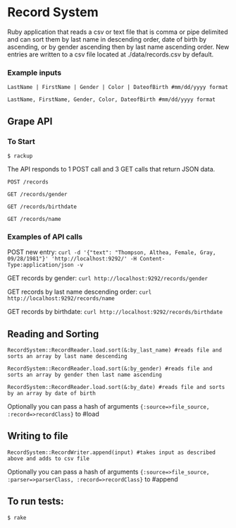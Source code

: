 # Record System 

Ruby application that reads a csv or text file that is comma or pipe delimited and can sort them by last name in descending order, date of birth by ascending, or by gender ascending then by last name ascending order.  New entries are written to a csv file located at ./data/records.csv by default.

### Example inputs 

``` LastName | FirstName | Gender | Color | DateofBirth #mm/dd/yyyy format ```

``` LastName, FirstName, Gender, Color, DateofBirth #mm/dd/yyyy format ```

## Grape API 

### To Start

```$ rackup ``` 

The API responds to 1 POST call and 3 GET calls that return JSON data. 

``` POST /records ```

``` GET /records/gender ```

``` GET /records/birthdate ```

``` GET /records/name ``` 

### Examples of API calls 

POST new entry: ``` curl -d '{"text": "Thompson, Althea, Female, Gray, 09/28/1981"}' 'http://localhost:9292/' -H Content-Type:application/json -v ``` 

GET records by gender: ``` curl http://localhost:9292/records/gender ```

GET records by last name descending order: ``` curl http://localhost:9292/records/name ```

GET records by birthdate: ``` curl http://localhost:9292/records/birthdate ```

## Reading and Sorting 

``` RecordSystem::RecordReader.load.sort(&:by_last_name) #reads file and sorts an array by last name descending ```

``` RecordSystem::RecordReader.load.sort(&:by_gender) #reads file and sorts an array by gender then last name ascending ```

``` RecordSystem::RecordReader.load.sort(&:by_date) #reads file and sorts by an array by date of birth ```

Optionally you can pass a hash of arguments ``` {:source=>file_source, :record=>recordClass} ``` to #load


## Writing to file

``` RecordSystem::RecordWriter.append(input) #takes input as described above and adds to csv file ``` 

Optionally you can pass a hash of arguments ``` {:source=>file_source, :parser=>parserClass, :record=>recordClass} ``` to #append

## To run tests:
 
```$ rake ```